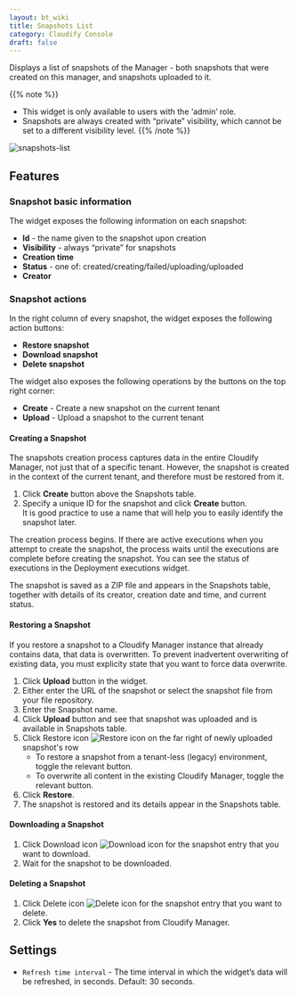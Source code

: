```yaml
---
layout: bt_wiki
title: Snapshots List
category: Cloudify Console
draft: false
---
```


Displays a list of snapshots of the Manager - both snapshots that were created on this manager, and snapshots uploaded to it. 

{{% note %}}
* This widget is only available to users with the ‘admin’ role.
* Snapshots are always created with “private” visibility, which cannot be set to a different visibility level.
{{% /note %}}

![snapshots-list]( /images/ui/widgets/snapshots-list.png )

## Features

### Snapshot basic information 

The widget exposes the following information on each snapshot:

* **Id** - the name given to the snapshot upon creation
* **Visibility** - always “private” for snapshots
* **Creation time**
* **Status** - one of: created/creating/failed/uploading/uploaded
* **Creator**

### Snapshot actions

In the right column of every snapshot, the widget exposes the following action buttons:

* **Restore snapshot**
* **Download snapshot**
* **Delete snapshot**

The widget also exposes the following operations by the buttons on the top right corner:

* **Create** - Create a new snapshot on the current tenant
* **Upload** - Upload a snapshot to the current tenant


#### Creating a Snapshot

The snapshots creation process captures data in the entire Cloudify Manager, not just that of a specific tenant. However, the snapshot is created in the context of the current tenant, and therefore must be restored from it.

1. Click **Create** button above the Snapshots table.
2. Specify a unique ID for the snapshot and click **Create** button.   
   It is good practice to use a name that will help you to easily identify the snapshot later.

The creation process begins. If there are active executions when you attempt to create the snapshot, the process waits until the executions are complete before creating the snapshot. You can see the status of executions in the Deployment executions widget.

The snapshot is saved as a ZIP file and appears in the Snapshots table, together with details of its creator, creation date and time, and current status.


#### Restoring a Snapshot

If you restore a snapshot to a Cloudify Manager instance that already contains data, that data is overwritten. To prevent inadvertent overwriting of existing data, you must explicity state that you want to force data overwrite.

1. Click **Upload** button in the widget.
2. Either enter the URL of the snapshot or select the snapshot file from your file repository.
3. Enter the Snapshot name.
4. Click **Upload** button and see that snapshot was uploaded and is available in Snapshots table.
5. Click Restore icon ![Restore icon]( /images/ui/icons/restore-icon.png ) on the far right of newly uploaded snapshot's row
   * To restore a snapshot from a tenant-less (legacy) environment, toggle the relevant button.
   * To overwrite all content in the existing Cloudify Manager, toggle the relevant button.
6. Click **Restore**. 
7. The snapshot is restored and its details appear in the Snapshots table.

#### Downloading a Snapshot

1. Click Download icon ![Download icon]( /images/ui/icons/download-icon.png ) for the snapshot entry that you want to download.
2. Wait for the snapshot to be downloaded.


#### Deleting a Snapshot

1. Click Delete icon ![Delete icon]( /images/ui/icons/delete-icon.png ) for the snapshot entry that you want to delete.
2. Click **Yes** to delete the snapshot from Cloudify Manager.


## Settings

* `Refresh time interval` - The time interval in which the widget’s data will be refreshed, in seconds. Default: 30 seconds.
